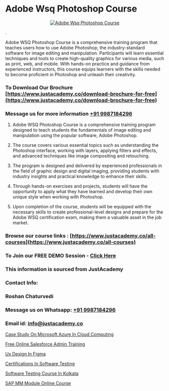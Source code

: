 # Adobe Wsq Photoshop Course

<p align="center">
  <a href="https://justacademy.co/course-detail/photoshop-training">
    <img src="https://justacademy.co/storage2/course_image/1676637576_course_image.webp" alt="Adobe Wsq Photoshop Course">
  </a>
</p>
.

Adobe WSQ Photoshop Course is a comprehensive training program that teaches users how to use Adobe Photoshop, the industry-standard software for image editing and manipulation. Participants will learn essential techniques and tools to create high-quality graphics for various media, such as print, web, and mobile. With hands-on practice and guidance from experienced instructors, this course equips learners with the skills needed to become proficient in Photoshop and unleash their creativity. 
### To Download Our Brochure [https://www.justacademy.co/download-brochure-for-free](https://www.justacademy.co/download-brochure-for-free)
### Message us for more information [+91 9987184296](https://api.whatsapp.com/send?phone=919987184296)
1) Adobe WSQ Photoshop Course is a comprehensive training program designed to teach students the fundamentals of image editing and manipulation using the popular software, Adobe Photoshop.

2) The course covers various essential topics such as understanding the Photoshop interface, working with layers, applying filters and effects, and advanced techniques like image compositing and retouching.

3) The program is designed and delivered by experienced professionals in the field of graphic design and digital imaging, providing students with industry insights and practical knowledge to enhance their skills.

4) Through hands-on exercises and projects, students will have the opportunity to apply what they have learned and develop their own unique style when working with Photoshop.

5) Upon completion of the course, students will be equipped with the necessary skills to create professional-level designs and prepare for the Adobe WSQ certification exam, making them a valuable asset in the job market.

### Browse our course links : [https://www.justacademy.co/all-courses](https://www.justacademy.co/all-courses) 
### To Join our FREE DEMO Session - [Click Here](https://www.justacademy.co/register-for-course-demo)


### This information is sourced from JustAcademy
### Contact Info:
### Roshan Chaturvedi
### Message us on Whatsapp: [+91 9987184296](https://api.whatsapp.com/send?phone=919987184296)
### Email id: [info@justacademy.co](mailto:info@justacademy.co)
                
[Case Study On Microsoft Azure In Cloud Computing](https://www.linkedin.com/pulse/case-study-microsoft-azure-cloud-computing-justacademy-sunnyvale-b9qvc?trackingId=EhVloPqk%2FsMhQV6Q7BzzGQ%3D%3D&lipi=urn%3Ali%3Apage%3Ad_flagship3_company_admin%3ByTizpCHaSmePt%2FuSXmEhoA%3D%3D)

[Free Online Salesforce Admin Training](https://www.linkedin.com/pulse/free-online-salesforce-admin-training-justacademy-sunnyvale-phxnc?trackingId=UoBngthSNYr1YFvMuaFczw%3D%3D&lipi=urn%3Ali%3Apage%3Ad_flagship3_company_admin%3BNFdqqfBkQamwMdOz7MGZnA%3D%3D)

[Ux Design In Figma](https://medium.com/@abhidnya.1068/ux-design-in-figma-b5afedd21893)

[Certifications In Software Testing](https://medium.com/@kumarishimmi99/certifications-in-software-testing-413a391fe196)

[Software Testing Course In Kolkata](https://justacademyin.github.io/justacademy/software-testing-course-in-kolkata)

[SAP MM Module Online Course](https://justacademyin.github.io/Articles/SAP-MM-Module-Online-Course)

